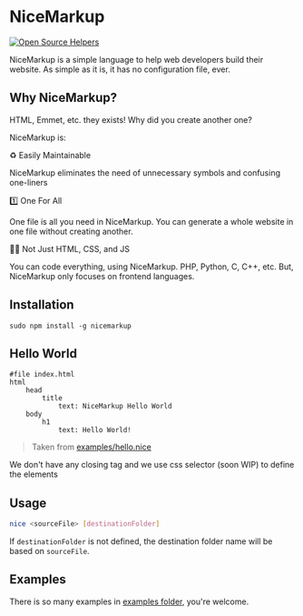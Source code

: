# NiceMarkup
[![Open Source Helpers](https://www.codetriage.com/hanzhaxors/nicemarkup/badges/users.svg)](https://www.codetriage.com/hanzhaxors/nicemarkup)

NiceMarkup is a simple language to help web developers build their website. As simple as it is, it has no configuration file, ever.

## Why NiceMarkup?
HTML, Emmet, etc. they exists! Why did you create another one?

NiceMarkup is:
<detail>
	<summary>
		♻️ Easily Maintainable
	</summary>
	<p>
		NiceMarkup eliminates the need of unnecessary symbols
		and confusing one-liners
	</p>
</detail>
<detail>
	<summary>
		1️⃣ One For All
	</summary>
	<p>
		One file is all you need in NiceMarkup.
		You can generate a whole website in one file without creating another.
	</p>
</detail>
<detail>
	<summary>
		👨‍🎓 Not Just HTML, CSS, and JS
	</summary>
	<p>
		You can code everything, using NiceMarkup. PHP, Python, C, C++, etc.
		But, NiceMarkup only focuses on frontend languages.
	</p>
</detail>


## Installation
```
sudo npm install -g nicemarkup
```

## Hello World
```nice
#file index.html
html
	head
		title
			text: NiceMarkup Hello World
	body
		h1
			text: Hello World!
```
> Taken from [examples/hello.nice](examples/hello.nice)

We don't have any closing tag and we use css selector (soon WIP) to define the elements

## Usage
```sh
nice <sourceFile> [destinationFolder]
```
If `destinationFolder` is not defined, the destination folder name will be based on `sourceFile`.

## Examples
There is so many examples in [examples folder](examples), you're welcome.
